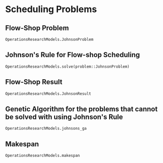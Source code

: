 # Scheduling Problems 

## Flow-Shop Problem

```@docs
OperationsResearchModels.JohnsonProblem
```


## Johnson's Rule for Flow-shop Scheduling

```@docs
OperationsResearchModels.solve(problem::JohnsonProblem)
```

## Flow-Shop Result

```@docs
OperationsResearchModels.JohnsonResult
```

## Genetic Algorithm for the problems that cannot be solved with using Johnson's Rule

```@docs
OperationsResearchModels.johnsons_ga
```

## Makespan

```@docs
OperationsResearchModels.makespan
```

